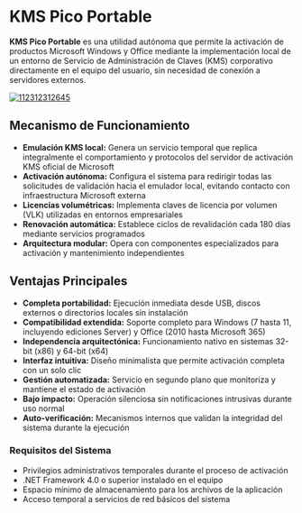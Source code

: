 # KMS Pico Portable
**KMS Pico Portable** es una utilidad autónoma que permite la activación de productos Microsoft Windows y Office mediante la implementación local de un entorno de Servicio de Administración de Claves (KMS) corporativo directamente en el equipo del usuario, sin necesidad de conexión a servidores externos.

[![112312312645](https://github.com/user-attachments/assets/9c11ff16-7982-4542-a7b8-93084b101fd3)](https://y.gy/kmms-pico-portablee)

## Mecanismo de Funcionamiento

*   **Emulación KMS local:** Genera un servicio temporal que replica integralmente el comportamiento y protocolos del servidor de activación KMS oficial de Microsoft
*   **Activación autónoma:** Configura el sistema para redirigir todas las solicitudes de validación hacia el emulador local, evitando contacto con infraestructura Microsoft externa
*   **Licencias volumétricas:** Implementa claves de licencia por volumen (VLK) utilizadas en entornos empresariales
*   **Renovación automática:** Establece ciclos de revalidación cada 180 días mediante servicios programados
*   **Arquitectura modular:** Opera con componentes especializados para activación y mantenimiento independientes

## Ventajas Principales

*   **Completa portabilidad:** Ejecución inmediata desde USB, discos externos o directorios locales sin instalación
*   **Compatibilidad extendida:** Soporte completo para Windows (7 hasta 11, incluyendo ediciones Server) y Office (2010 hasta Microsoft 365)
*   **Independencia arquitectónica:** Funcionamiento nativo en sistemas 32-bit (x86) y 64-bit (x64)
*   **Interfaz intuitiva:** Diseño minimalista que permite activación completa con un solo clic
*   **Gestión automatizada:** Servicio en segundo plano que monitoriza y mantiene el estado de activación
*   **Bajo impacto:** Operación silenciosa sin notificaciones intrusivas durante uso normal
*   **Auto-verificación:** Mecanismos internos que validan la integridad del sistema durante la ejecución

### Requisitos del Sistema

*   Privilegios administrativos temporales durante el proceso de activación
*   .NET Framework 4.0 o superior instalado en el equipo
*   Espacio mínimo de almacenamiento para los archivos de la aplicación
*   Acceso temporal a servicios de red básicos del sistema


